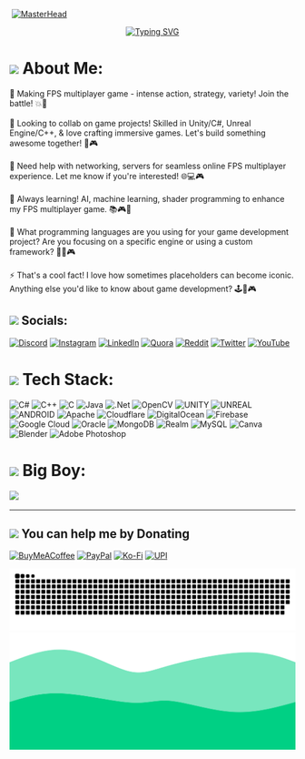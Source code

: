<p><a href="https://visitcount.itsvg.in"><img src="https://visitcount.itsvg.in/api?id=iydebu&amp;icon=0&amp;color=0" alt=""></a>
<a href="https://iydebu.me"><img src="https://i.ibb.co/XZ4nQ3T/Green-Simple-Personal-Linked-In-Banner.gif" alt="MasterHead"></a></p>
<div align="center">
    <a href="https://git.io/typing-svg">
        <img src="https://readme-typing-svg.demolab.com?font=Fira+Code&size=30&pause=1000&color=0ADA8B&center=true&random=true&width=490&lines=Hi+%F0%9F%91%8B%2C+I'm+Devashish+Tiwari" alt="Typing SVG">
    </a>
</div>


<h1 id="-img-src-https-i-ibb-co-gvgxbrg-bar-chart-gif-width-30-about-me-"><img src ="https://i.ibb.co/gVGxbRG/bar-chart.gif" width="30" /> About Me:</h1>
<p>🔭 Making FPS multiplayer game - intense action, strategy, variety! Join the battle! 💥🎯
<br><br>👯 Looking to collab on game projects! Skilled in Unity/C#, Unreal Engine/C++, &amp; love crafting immersive games. Let&#39;s build something awesome together! 🚀🎮
<br><br>🤝 Need help with networking, servers for seamless online FPS multiplayer experience. Let me know if you&#39;re interested! 🌐💻🎮
<br><br>🌱 Always learning! AI, machine learning, shader programming to enhance my FPS multiplayer game. 📚🎮🧠
<br><br>💬 What programming languages are you using for your game development project? Are you focusing on a specific engine or using a custom framework? 🚀🔧🎮
<br><br>⚡ That&#39;s a cool fact!  I love how sometimes placeholders can become iconic.  Anything else you&#39;d like to know about game development? 🕹️👾🎮</p>
<h2 id="-img-src-https-i-ibb-co-2gcgjjd-vlogger-gif-width-30-socials-"><img src ="https://i.ibb.co/2gCGjJD/vlogger.gif" width="30" /> Socials:</h2>
<p><a href="https://discord.gg/https://discord.gg/UT99PJeW8z"><img src="https://img.shields.io/badge/Discord-%237289DA.svg?logo=discord&amp;logoColor=white" alt="Discord"></a> <a href="https://instagram.com/iydebu"><img src="https://img.shields.io/badge/Instagram-%23E4405F.svg?logo=Instagram&amp;logoColor=white" alt="Instagram"></a> <a href="https://linkedin.com/in/iydebu"><img src="https://img.shields.io/badge/LinkedIn-%230077B5.svg?logo=linkedin&amp;logoColor=white" alt="LinkedIn"></a> <a href="https://quora.com/profile/Iydebu"><img src="https://img.shields.io/badge/Quora-%23B92B27.svg?logo=Quora&amp;logoColor=white" alt="Quora"></a> <a href="https://reddit.com/user/iydebu"><img src="https://img.shields.io/badge/Reddit-%23FF4500.svg?logo=Reddit&amp;logoColor=white" alt="Reddit"></a> <a href="https://twitter.com/iydebu"><img src="https://img.shields.io/badge/Twitter-%231DA1F2.svg?logo=Twitter&amp;logoColor=white" alt="Twitter"></a> <a href="https://youtube.com/@iydebu"><img src="https://img.shields.io/badge/YouTube-%23FF0000.svg?logo=YouTube&amp;logoColor=white" alt="YouTube"></a> </p>
<h1 id="-img-src-https-i-ibb-co-8z3wws8-coding-gif-width-30-tech-stack-"><img src ="https://i.ibb.co/8z3wwS8/coding.gif" width="30" /> Tech Stack:</h1>
<p><img src="https://img.shields.io/badge/c%23-%23239120.svg?style=for-the-badge&amp;logo=c-sharp&amp;logoColor=white" alt="C#"> <img src="https://img.shields.io/badge/c++-%2300599C.svg?style=for-the-badge&amp;logo=c%2B%2B&amp;logoColor=white" alt="C++"> <img src="https://img.shields.io/badge/c-%2300599C.svg?style=for-the-badge&amp;logo=c&amp;logoColor=white" alt="C"> <img src="https://img.shields.io/badge/java-%23ED8B00.svg?style=for-the-badge&amp;logo=java&amp;logoColor=white" alt="Java"> <img src="https://img.shields.io/badge/.NET-5C2D91?style=for-the-badge&amp;logo=.net&amp;logoColor=white" alt=".Net"> <img src="https://img.shields.io/badge/opencv-%23white.svg?style=for-the-badge&amp;logo=opencv&amp;logoColor=white" alt="OpenCV"> <img src="https://img.shields.io/badge/Unity-%2320232a.svg?style=for-the-badge&amp;logo=unity&amp;logoColor=white" alt="UNITY"> <img src="https://img.shields.io/badge/unreal-%2320232a.svg?style=for-the-badge&amp;logo=unreal-engine&amp;logoColor=white" alt="UNREAL"> <img src="https://img.shields.io/badge/android-%2320232a.svg?style=for-the-badge&amp;logo=android&amp;logoColor=%a4c639" alt="ANDROID"> <img src="https://img.shields.io/badge/apache-%23D42029.svg?style=for-the-badge&amp;logo=apache&amp;logoColor=white" alt="Apache"> <img src="https://img.shields.io/badge/Cloudflare-F38020?style=for-the-badge&amp;logo=Cloudflare&amp;logoColor=white" alt="Cloudflare"> <img src="https://img.shields.io/badge/DigitalOcean-%230167ff.svg?style=for-the-badge&amp;logo=digitalOcean&amp;logoColor=white" alt="DigitalOcean"> <img src="https://img.shields.io/badge/firebase-%23039BE5.svg?style=for-the-badge&amp;logo=firebase" alt="Firebase"> <img src="https://img.shields.io/badge/Google%20Cloud-%234285F4.svg?style=for-the-badge&amp;logo=google-cloud&amp;logoColor=white" alt="Google Cloud"> <img src="https://img.shields.io/badge/Oracle-F80000?style=for-the-badge&amp;logo=oracle&amp;logoColor=white" alt="Oracle"> <img src="https://img.shields.io/badge/MongoDB-%234ea94b.svg?style=for-the-badge&amp;logo=mongodb&amp;logoColor=white" alt="MongoDB"> <img src="https://img.shields.io/badge/Realm-39477F?style=for-the-badge&amp;logo=realm&amp;logoColor=white" alt="Realm"> <img src="https://img.shields.io/badge/mysql-%2300f.svg?style=for-the-badge&amp;logo=mysql&amp;logoColor=white" alt="MySQL"> <img src="https://img.shields.io/badge/Canva-%2300C4CC.svg?style=for-the-badge&amp;logo=Canva&amp;logoColor=white" alt="Canva"> <img src="https://img.shields.io/badge/blender-%23F5792A.svg?style=for-the-badge&amp;logo=blender&amp;logoColor=white" alt="Blender"> <img src="https://img.shields.io/badge/adobephotoshop-%2331A8FF.svg?style=for-the-badge&amp;logo=adobephotoshop&amp;logoColor=white" alt="Adobe Photoshop"></p>
<h1 id="-img-src-https-i-ibb-co-7kwd7z3-startup-gif-width-30-big-boy-"><img src ="https://i.ibb.co/7kwd7z3/startup.gif" width="30" /> Big Boy:</h1>
<p><a title="System requirements and Rate my PC tool - all at PCGameBenchmark" href="https://www.pcgamebenchmark.com/ratemypc?cpu=intel-core-i9-14900kf&memory=32gb&gpu=nvidia-geforce-rtx-4070&platform=windows"><img src="https://www.pcgamebenchmark.com/signature/intel-core-i9-14900kf/32gb/nvidia-geforce-rtx-4070/forum.png"></a></p>
<hr>
<h2 id="-img-src-https-i-ibb-co-qnplvv5-donation-gif-width-30-you-can-help-me-by-donating"><img src ="https://i.ibb.co/QNPLvV5/donation.gif" width="30" /> You can help me by Donating</h2>
<p>  <a href="https://buymeacoffee.com/iydebu"><img src="https://img.shields.io/badge/Buy%20Me%20a%20Coffee-ffdd00?style=for-the-badge&amp;logo=buy-me-a-coffee&amp;logoColor=black" alt="BuyMeACoffee"></a> <a href="https://paypal.me/iydebu"><img src="https://img.shields.io/badge/PayPal-00457C?style=for-the-badge&amp;logo=paypal&amp;logoColor=white" alt="PayPal"></a> <a href="https://ko-fi.com/iydebu"><img src="https://img.shields.io/badge/Ko--fi-F16061?style=for-the-badge&amp;logo=ko-fi&amp;logoColor=white" alt="Ko-Fi"></a> <a href="https://payments.cashfree.com/forms/coffee"><img src="https://img.shields.io/badge/UPI-20B2AA?style=for-the-badge&amp;logoColor=blue" alt="UPI"></a></p>
<p></a></p>
<p><img src="https://github.com/iydebu/iydebu/blob/output/github-contribution-grid-snake-dark.svg" alt="snake gif">
<img src="https://github.com/iydebu/iydebu/blob/main/Img/down.svg" alt="SVG"></p>
